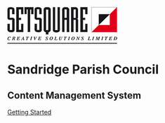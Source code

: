 <!--_coverpage.md-->

![Logo](../_images/setsquare-logo.png)

# Sandridge Parish Council

## Content Management System

[Getting Started](/?id=getting-started)